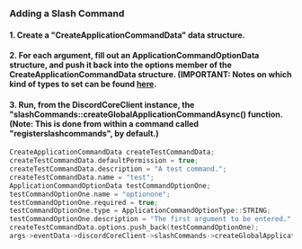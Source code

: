 ### **Adding a Slash Command**
#### 1. Create a "CreateApplicationCommandData" data structure.
#### 2. For each argument, fill out an ApplicationCommandOptionData structure, and push it back into the options member of the CreateApplicationCommandData structure. (IMPORTANT: Notes on which kind of types to set can be found [here](https://discord.com/developers/docs/interactions/slash-commands#subcommands-and-subcommand-groups).
#### 3. Run, from the DiscordCoreClient instance, the "slashCommands::createGlobalApplicationCommandAsync() function. (Note: This is done from within a command called "registerslashcommands", by default.)

```C++
CreateApplicationCommandData createTestCommandData;
createTestCommandData.defaultPermission = true;
createTestCommandData.description = "A test command.";
createTestCommandData.name = "test";
ApplicationCommandOptionData testCommandOptionOne;
testCommandOptionOne.name = "optionone";
testCommandOptionOne.required = true;
testCommandOptionOne.type = ApplicationCommandOptionType::STRING;
testCommandOptionOne.description = "The first argument to be entered.";
createTestCommandData.options.push_back(testCommandOptionOne);
args->eventData->discordCoreClient->slashCommands->createGlobalApplicationCommandAsync(createTestCommandData).get();
```
